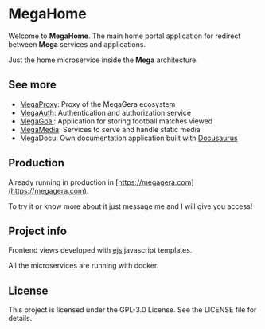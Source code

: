 # MegaHome

Welcome to **MegaHome**. The main home portal application for redirect between **Mega** services and applications.

Just the home microservice inside the **Mega** architecture.

## See more

- [MegaProxy](https://github.com/MegaGera/MegaProxy): Proxy of the MegaGera ecosystem
- [MegaAuth](https://github.com/MegaGera/MegaAuth): Authentication and authorization service
- [MegaGoal](https://github.com/MegaGera/MegaGoal): Application for storing football matches viewed
- [MegaMedia](https://github.com/MegaGera/MegaMedia): Services to serve and handle static media
- MegaDocu: Own documentation application built with [Docusaurus](https://docusaurus.io/)

## Production

Already running in production in [https://megagera.com](https://megagera.com).

To try it or know more about it just message me and I will give you access!

## Project info

Frontend views developed with [ejs](https://ejs.co/) javascript templates.

All the microservices are running with docker.

## License

This project is licensed under the GPL-3.0 License. See the LICENSE file for details.
